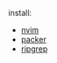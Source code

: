 install:
* [nvim](https://neovim.io/)
* [packer](https://github.com/wbthomason/packer.nvim)
* [ripgrep](https://github.com/BurntSushi/ripgrep)
